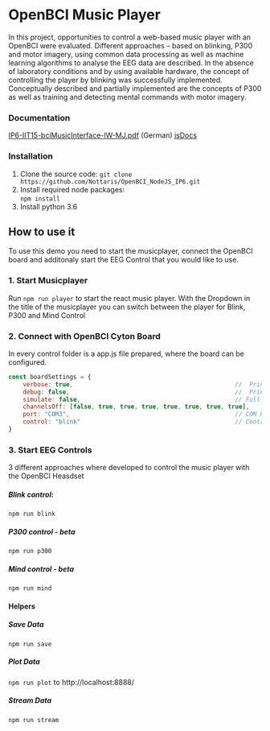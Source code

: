 # OpenBCI Music Player
In this project, opportunities to control a web-based music player with an OpenBCI were evaluated. Different approaches – based on blinking, P300 and motor imagery, using common data processing as well as machine learning algorithms to analyse the EEG data are described. In the absence of laboratory conditions and by using available hardware, the concept of controlling the player by blinking was successfully implemented. Conceptually described and partially implemented are the concepts of P300 as well as training and detecting mental commands with motor imagery. 

### Documentation
[IP6-IIT15-bciMusicInterface-IW-MJ.pdf](/docs/IP6-IIT15-bciMusicInterface-IW-MJ.pdf) (German)
[jsDocs](/docs/jsdocs/)


### Installation
1. Clone the source code:
``` git clone https://github.com/Nottaris/OpenBCI_NodeJS_IP6.git ```   
2. Install required node packages:  
``` npm install ``` 
3. Install python 3.6

## How to use it
To use this demo you need to start the musicplayer, connect the OpenBCI board and additonaly start the EEG Control that you would like to use.

### 1. Start Musicplayer
Run ``` npm run player ```  to start the react music player. 
With the Dropdown in the title of the musicplayer you can switch between the player for Blink, P300 and Mind Control

### 2. Connect with OpenBCI Cyton Board
In every control folder is a app.js file prepared, where the board can be configured. 
```javascript
const boardSettings = {
    verbose: true,                                             //  Print out useful debugging events
    debug: false,                                              //  Print out a raw dump of bytes sent and received
    simulate: false,                                           // Full functionality, just mock data. Must attach Daisy module by setting
    channelsOff: [false, true, true, true, true, true, true, true],    // power down unused channel 1 - 8
    port: "COM3",                                              // COM Port OpenBCI dongle
    control: "blink"                                           // Control type
}
```

### 3. Start EEG Controls
3 different approaches where developed to control the music player with the OpenBCI Heasdset

##### Blink control: 
``` npm run blink ``` 

##### P300 control - beta
``` npm run p300 ```

##### Mind control - beta
``` npm run mind ``` 


#### Helpers
##### Save Data
``` npm run save ``` 
##### Plot Data
``` npm run plot ``` 
to http://localhost:8888/
##### Stream Data
``` npm run stream ``` 